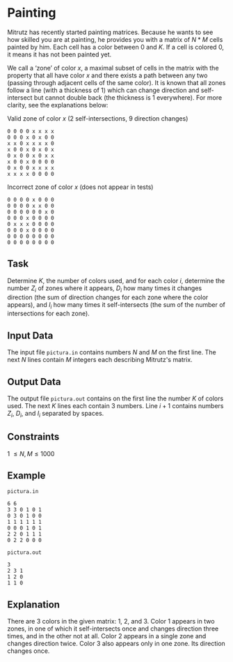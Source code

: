 # Painting

Mitrutz has recently started painting matrices. Because he wants to see how skilled you are at painting, he provides you with a matrix of $N*M$ cells painted by him. Each cell has a color between $0$ and $K$. If a cell is colored $0$, it means it has not been painted yet.

We call a ‘zone’ of color $x$, a maximal subset of cells in the matrix with the property that all have color $x$ and there exists a path between any two (passing through adjacent cells of the same color). It is known that all zones follow a line (with a thickness of $1$) which can change direction and self-intersect but cannot double back (the thickness is 1 everywhere). For more clarity, see the explanations below:

Valid zone of color $x$ (2 self-intersections, 9 direction changes)
```
0 0 0 0 x x x x
0 0 0 x 0 x 0 0
x x 0 x x x x 0
x 0 0 x 0 x 0 x
0 x 0 0 x 0 x x
x 0 0 x 0 0 0 0
0 x 0 0 x x x x
x x x x 0 0 0 0
```

Incorrect zone of color $x$ (does not appear in tests)
```
0 0 0 0 x 0 0 0
0 0 0 0 x x 0 0
0 0 0 0 0 0 x 0
0 0 0 x 0 0 0 0
0 x x x 0 0 0 0
0 0 0 x 0 0 0 0
0 0 0 0 0 0 0 0
0 0 0 0 0 0 0 0
```

## Task

Determine $K$, the number of colors used, and for each color $i$, determine the number $Z_i$ of zones where it appears, $D_i$ how many times it changes direction (the sum of direction changes for each zone where the color appears), and $I_i$ how many times it self-intersects (the sum of the number of intersections for each zone).

## Input Data

The input file `pictura.in` contains numbers $N$ and $M$ on the first line. The next $N$ lines contain $M$ integers each describing Mitrutz's matrix.

## Output Data

The output file `pictura.out` contains on the first line the number $K$ of colors used. The next $K$ lines each contain 3 numbers. Line $i+1$ contains numbers $Z_i$, $D_i$, and $I_i$ separated by spaces.

## Constraints

1 $\leq N, M \leq 1000$

## Example

`pictura.in`
```
6 6
3 3 0 1 0 1
0 3 0 1 0 0
1 1 1 1 1 1
0 0 0 1 0 1
2 2 0 1 1 1
0 2 2 0 0 0
```
`pictura.out`
```
3
2 3 1
1 2 0
1 1 0
```

## Explanation

There are $3$ colors in the given matrix: $1$, $2$, and $3$. Color $1$ appears in two zones, in one of which it self-intersects once and changes direction three times, and in the other not at all. Color $2$ appears in a single zone and changes direction twice. Color $3$ also appears only in one zone. Its direction changes once.
